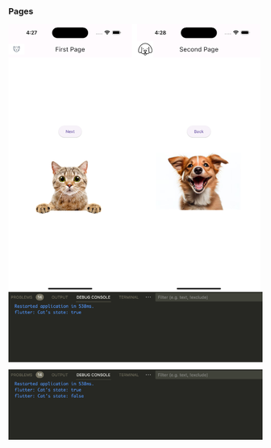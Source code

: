 ### Pages

<img align="center" src="./pages.png" width="500px" />

<img align="center" src="./console-1.png" width="800px" />